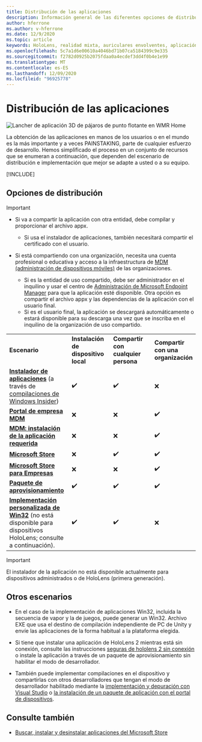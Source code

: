 ```yaml
---
title: Distribución de las aplicaciones
description: Información general de las diferentes opciones de distribución para distintas plataformas y almacenes de publicación compatibles.
author: hferrone
ms.author: v-hferrone
ms.date: 12/9/2020
ms.topic: article
keywords: HoloLens, realidad mixta, auriculares envolventes, aplicación, UWP, envío, envío, filtros, metadatos, requisitos del sistema, palabras clave, Wack, certificación, paquete, appx, comercialización
ms.openlocfilehash: 5c7a1d6e00610a4046bd71b07ca5184399c9e335
ms.sourcegitcommit: f2782d0925b2075fdaa0a4ecdef3dd4f0b4e1e99
ms.translationtype: MT
ms.contentlocale: es-ES
ms.lasthandoff: 12/09/2020
ms.locfileid: "96925778"
---
```

# <a name="distributing-your-apps"></a>Distribución de las aplicaciones

![Lancher de aplicación 3D de pájaros de punto flotante en WMR Home](images/distribute-hero-image.png)

La obtención de las aplicaciones en manos de los usuarios o en el mundo es la más importante y a veces PAINSTAKING, parte de cualquier esfuerzo de desarrollo. Hemos simplificado el proceso en un conjunto de recursos que se enumeran a continuación, que dependen del escenario de distribución e implementación que mejor se adapte a usted o a su equipo.

[!INCLUDE[](includes/before-submission.md)]

## <a name="distribution-options"></a>Opciones de distribución

> [!IMPORTANT]
> * Si va a compartir la aplicación con otra entidad, debe compilar y proporcionar el archivo appx. 
>     * Si usa el instalador de aplicaciones, también necesitará compartir el certificado con el usuario.
> 
> * Si está compartiendo con una organización, necesita una cuenta profesional o educativa y acceso a la infraestructura de [MDM (administración de dispositivos móviles)](https://docs.microsoft.com/hololens/hololens-enroll-mdm) de las organizaciones.  
>    * Si es la entidad de uso compartido, debe ser administrador en el inquilino y usar el centro de [Administración de Microsoft Endpoint Manager](https://docs.microsoft.com/mem/intune/apps/apps-deploy) para que la aplicación esté disponible. Otra opción es compartir el archivo appx y las dependencias de la aplicación con el usuario final.
>    * Si es el usuario final, la aplicación se descargará automáticamente o estará disponible para su descarga una vez que se inscriba en el inquilino de la organización de uso compartido. 

<table>
<colgroup>
    <col width="33%" />
    <col width="22%" />
    <col width="22%" />
    <col width="22%" />
</colgroup>
<tr>
    <td><strong>Escenario</strong></td>
    <td><strong>Instalación de dispositivo local</strong></td>
    <td><strong>Compartir con cualquier persona</strong></td>
    <td><strong>Compartir con una organización</strong></td>
</tr>
<tr>
    <td><a href="https://docs.microsoft.com/hololens/app-deploy-app-installer"><strong>Instalador de aplicaciones</strong></a> (a través de <a href="https://docs.microsoft.com/hololens/hololens-insider">compilaciones de Windows Insider</a>)</td>
    <td>✔️</td>
    <td>✔️</td>
    <td>❌</td>
</tr>
<tr>
    <td><a href="https://docs.microsoft.com/hololens/app-deploy-app-installer"><strong>Portal de empresa MDM</strong></a></td>
    <td>❌</td>
    <td>❌</td>
    <td>✔️</td>
</tr>
<tr>
    <td><a href="https://docs.microsoft.com/hololens/app-deploy-intune"><strong>MDM: instalación de la aplicación requerida</strong></a></td>
    <td>❌</td>
    <td>❌</td>
    <td>✔️</td>
</tr>
<tr>
    <td><a href="submitting-an-app-to-the-microsoft-store.md"><strong>Microsoft Store</strong></a></td>
    <td>❌</td>
    <td>✔️</td>
    <td>✔️</td>
</tr>
<tr>
    <td><a href="https://docs.microsoft.com/hololens/app-deploy-store-business"><strong>Microsoft Store para Empresas</strong></a></td>
    <td>❌</td>
    <td>❌</td>
    <td>✔️</td>
</tr>
<tr>
    <td><a href="https://docs.microsoft.com/hololens/app-deploy-provisioning-package"><strong>Paquete de aprovisionamiento</strong></a></td>
    <td>✔️</td>
    <td>✔️</td>
    <td>✔️</td>
</tr>
<tr>
    <td><a href="#additional-scenarios"><strong>Implementación personalizada de Win32</strong></a> (no está disponible para dispositivos HoloLens; consulte a continuación).</td>
    <td>✔️</td>
    <td>✔️</td>
    <td>❌</td>
</tr>
</table>

> [!IMPORTANT]
> El instalador de la aplicación no está disponible actualmente para dispositivos administrados o de HoloLens (primera generación).

## <a name="additional-scenarios"></a>Otros escenarios

* En el caso de la implementación de aplicaciones Win32, incluida la secuencia de vapor y la de juegos, puede generar un Win32. Archivo EXE que usa el destino de compilación independiente de PC de Unity y envíe las aplicaciones de la forma habitual a la plataforma elegida. 

* Si tiene que instalar una aplicación de HoloLens 2 mientras está sin conexión, consulte las instrucciones [seguras de hololens 2 sin conexión](https://docs.microsoft.com/hololens/hololens-common-scenarios-offline-secure) o instale la aplicación a través de un paquete de aprovisionamiento sin habilitar el modo de desarrollador.

* También puede implementar compilaciones en el dispositivo y compartirlas con otros desarrolladores que tengan el modo de desarrollador habilitado mediante la [implementación y depuración con Visual Studio](../develop/platform-capabilities-and-apis/using-visual-studio.md) o [la instalación de un paquete de aplicación con el portal de dispositivos](https://docs.microsoft.com/hololens/holographic-custom-apps#installing-an-application-package-with-the-device-portal).

## <a name="see-also"></a>Consulte también
* [Buscar, instalar y desinstalar aplicaciones del Microsoft Store](https://docs.microsoft.com/hololens/holographic-store-apps)

<!-- ## Submitting to the Microsoft Store

You've finally made it to the last step on your distribution journey, actually getting your app into the Microsoft Store! Our [submission guidelines](submitting-an-app-to-the-microsoft-store.md) article will take you through: 

* Partner Center registration 
* Asset preparation
* App packaging
* Testing
* Final submission process

You can even give out free trials to get future consumers excited about your new immersive experience. Once your app is listed on the Microsoft Store you can sit back, engage with your expanding user community, and think about all the new features you want to add! -->
